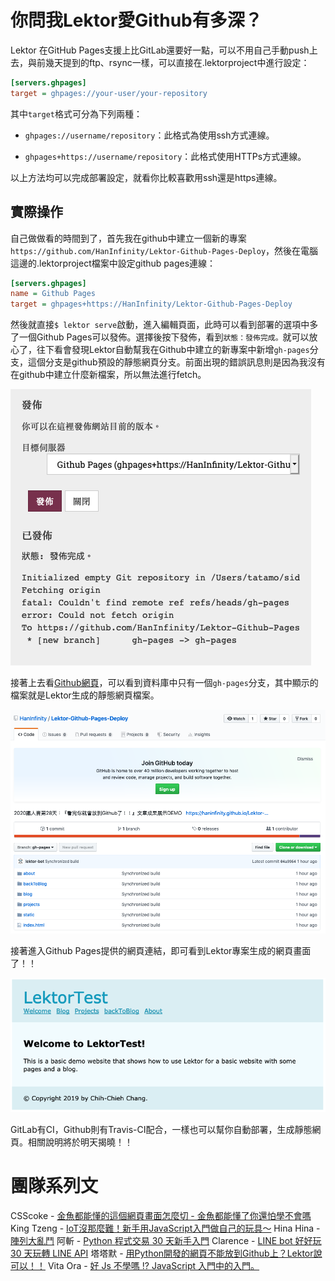 # 你問我Lektor愛Github有多深？

Lektor 在GitHub Pages支援上比GitLab還要好一點，可以不用自己手動push上去，與前幾天提到的ftp、rsync一樣，可以直接在.lektorproject中進行設定：

```ini
[servers.ghpages]
target = ghpages://your-user/your-repository
```
其中`target`格式可分為下列兩種：

- `ghpages://username/repository`：此格式為使用ssh方式連線。

- `ghpages+https://username/repository`：此格式使用HTTPs方式連線。

以上方法均可以完成部署設定，就看你比較喜歡用ssh還是https連線。

## 實際操作

自己做做看的時間到了，首先我在github中建立一個新的專案`https://github.com/HanInfinity/Lektor-Github-Pages-Deploy`，然後在電腦這邊的.lektorproject檔案中設定github pages連線：

```ini
[servers.ghpages]
name = Github Pages
target = ghpages+https://HanInfinity/Lektor-Github-Pages-Deploy
```

然後就直接`$ lektor serve`啟動，進入編輯頁面，此時可以看到部署的選項中多了一個Github Pages可以發佈。選擇後按下發佈，看到`狀態：發佈完成。`就可以放心了，往下看會發現Lektor自動幫我在Github中建立的新專案中新增`gh-pages`分支，這個分支是github預設的靜態網頁分支。前面出現的錯誤訊息則是因為我沒有在github中建立什麼新檔案，所以無法進行fetch。

![image-20191012233033965](../assets/image-20191012233033965.png)

接著上去看[Github網頁](https://github.com/HanInfinity/Lektor-Github-Pages-Deploy)，可以看到資料庫中只有一個`gh-pages`分支，其中顯示的檔案就是Lektor生成的靜態網頁檔案。

![image-20191013002910447](../assets/image-20191013002910447.png)

接著進入Github Pages提供的網頁連結，即可看到Lektor專案生成的網頁畫面了！！

![image-20191013002948020](../assets/image-20191013002948020.png)

GitLab有CI，Github則有Travis-CI配合，一樣也可以幫你自動部署，生成靜態網頁。相關說明將於明天揭曉！！

# 團隊系列文

CSScoke - [金魚都能懂的這個網頁畫面怎麼切 - 金魚都能懂了你還怕學不會嗎](https://ithelp.ithome.com.tw/users/20112550/ironman/2623)
King Tzeng - [IoT沒那麼難！新手用JavaScript入門做自己的玩具～](https://ithelp.ithome.com.tw/users/20103130/ironman/2125)
Hina Hina - [陣列大亂鬥](https://ithelp.ithome.com.tw/users/20120000/ironman/2256) 
阿斬 - [Python 程式交易 30 天新手入門](https://ithelp.ithome.com.tw/users/20120536/ironman/2571)
Clarence - [LINE bot 好好玩 30 天玩轉 LINE API](https://ithelp.ithome.com.tw/users/20117701/ironman/2634)
塔塔默 - [用Python開發的網頁不能放到Github上？Lektor說可以！！](https://ithelp.ithome.com.tw/users/20112552/ironman/2735)
Vita Ora - [好 Js 不學嗎 !? JavaScript 入門中的入門。](https://ithelp.ithome.com.tw/users/20112656/ironman/2782)